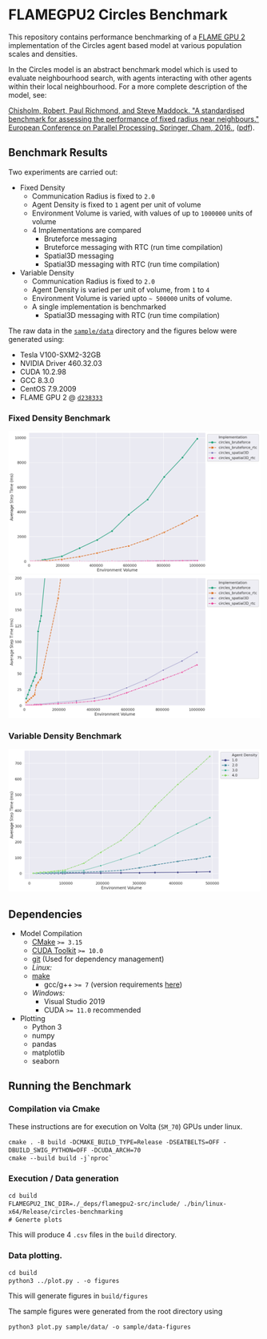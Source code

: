 # FLAMEGPU2 Circles Benchmark


This repository contains performance benchmarking of a [FLAME GPU 2](https://github.com/FLAMEGPU/FLAMEGPU2_dev) implementation of the Circles agent based model at various population scales and densities.

In the Circles model is an abstract benchmark model which is used to evaluate neighbourhood search, with agents interacting with other agents within their local neighbourhood. 
For a more complete description of the model, see:

[Chisholm, Robert, Paul Richmond, and Steve Maddock. "A standardised benchmark for assessing the performance of fixed radius near neighbours." European Conference on Parallel Processing. Springer, Cham, 2016.](https://doi.org/10.1007/978-3-319-58943-5_25), ([pdf](https://eprints.whiterose.ac.uk/104079/1/paper.pdf)).

## Benchmark Results 


Two experiments are carried out:

+ Fixed Density
    + Communication Radius is fixed to `2.0`
    + Agent Density is fixed to `1` agent per unit of volume 
    + Environment Volume is varied, with values of up to `1000000` units of volume
    + 4 Implementations are compared
        + Bruteforce messaging 
        + Bruteforce messaging with RTC (run time compilation)
        + Spatial3D messaging 
        + Spatial3D messaging with RTC (run time compilation) 
+ Variable Density
    + Communication Radius is fixed to `2.0`
    + Agent Density is varied per unit of volume, from `1` to `4`
    + Environment Volume is varied upto `~ 500000` units of volume.
    + A single implementation is benchmarked
        + Spatial3D messaging with RTC (run time compilation)


The raw data in the [`sample/data`](sample/data) directory and the figures below were generated using:

+ Tesla V100-SXM2-32GB
+ NVIDIA Driver 460.32.03
+ CUDA 10.2.98
+ GCC 8.3.0
+ CentOS 7.9.2009
+ FLAME GPU 2 @ [`d238333`](https://github.com/FLAMEGPU/FLAMEGPU2_dev/tree/d238333)

### Fixed Density Benchmark

[![Fixed Density Benchmark](sample/figures/fixed-density--volume--step-ms--model--all.png)](sample/figures/fixed-density--volume--step-ms--model--all.png)
[![Fixed Density Benchmark Zoomed](sample/figures/fixed-density--volume--step-ms--model--zoomed.png)](sample/figures/fixed-density--volume--step-ms--model--zoomed.png)

### Variable Density Benchmark
[![variable-density volume](sample/figures/variable-density--volume--step-ms--density--3drtc.png)](sample/figures/variable-density--volume--step-ms--density--3drtc.png)

## Dependencies 

+ Model Compilation
    + [CMake](https://cmake.org/) `>= 3.15`
    + [CUDA Toolkit](https://developer.nvidia.com/cuda-toolkit) `>= 10.0`
    + [git](https://git-scm.com/) (Used for dependency management)
    + *Linux:*
    + [make](https://www.gnu.org/software/make/)
        + gcc/g++ `>= 7` (version requirements [here](https://docs.nvidia.com/cuda/cuda-installation-guide-linux/index.html#system-requirements))
    + *Windows:*
        + Visual Studio 2019
        + CUDA `>= 11.0` recommended
+ Plotting
    + Python 3
    + numpy
    + pandas
    + matplotlib
    + seaborn
## Running the Benchmark

### Compilation via Cmake

These instructions are for execution on Volta (`SM_70`) GPUs under linux.

```
cmake . -B build -DCMAKE_BUILD_TYPE=Release -DSEATBELTS=OFF -DBUILD_SWIG_PYTHON=OFF -DCUDA_ARCH=70
cmake --build build -j`nproc` 
```


### Execution / Data generation

```
cd build
FLAMEGPU2_INC_DIR=./_deps/flamegpu2-src/include/ ./bin/linux-x64/Release/circles-benchmarking 
# Generte plots
```

This will produce 4 `.csv` files in the `build` directory.

### Data plotting.

```
cd build
python3 ../plot.py . -o figures
```

This will generate figures in `build/figures`

The sample figures were generated from the root directory using

```
python3 plot.py sample/data/ -o sample/data-figures
```
